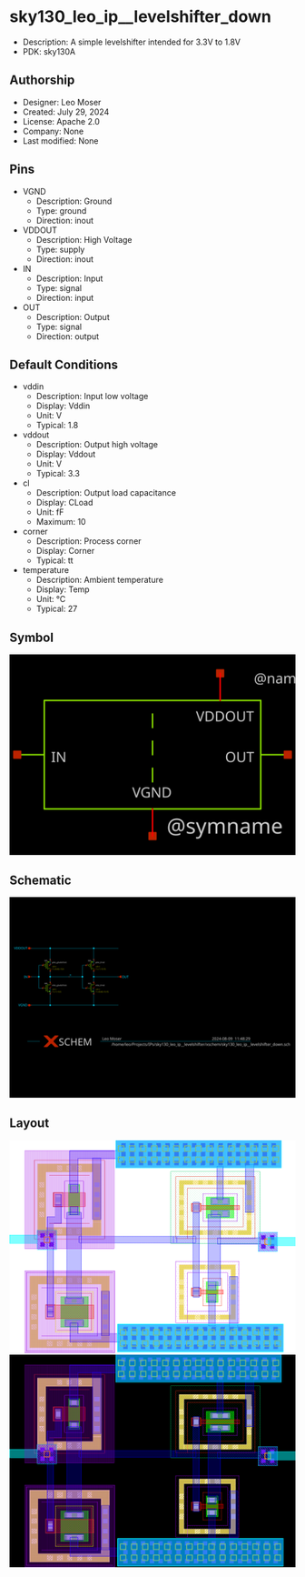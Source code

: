# sky130_leo_ip__levelshifter_down

- Description: A simple levelshifter intended for 3.3V to 1.8V
- PDK: sky130A

## Authorship

- Designer: Leo Moser
- Created: July 29, 2024
- License: Apache 2.0
- Company: None
- Last modified: None

## Pins

- VGND
  + Description: Ground
  + Type: ground
  + Direction: inout
- VDDOUT
  + Description: High Voltage
  + Type: supply
  + Direction: inout
- IN
  + Description: Input
  + Type: signal
  + Direction: input
- OUT
  + Description: Output
  + Type: signal
  + Direction: output

## Default Conditions

- vddin
  + Description: Input low voltage
  + Display: Vddin
  + Unit: V
  + Typical: 1.8
- vddout
  + Description: Output high voltage
  + Display: Vddout
  + Unit: V
  + Typical: 3.3
- cl
  + Description: Output load capacitance
  + Display: CLoad
  + Unit: fF
  + Maximum: 10
- corner
  + Description: Process corner
  + Display: Corner
  + Typical: tt
- temperature
  + Description: Ambient temperature
  + Display: Temp
  + Unit: °C
  + Typical: 27

## Symbol

![Symbol of sky130_leo_ip__levelshifter_down](sky130_leo_ip__levelshifter_down_symbol.svg)

## Schematic

![Schematic of sky130_leo_ip__levelshifter_down](sky130_leo_ip__levelshifter_down_schematic.svg)

## Layout

![Layout of sky130_leo_ip__levelshifter_down with white background](sky130_leo_ip__levelshifter_down_w.png)
![Layout of sky130_leo_ip__levelshifter_down with black background](sky130_leo_ip__levelshifter_down_b.png)
